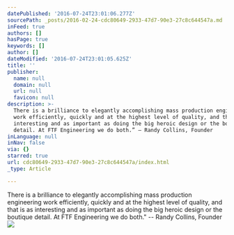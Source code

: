 ```yaml
---
datePublished: '2016-07-24T23:01:06.277Z'
sourcePath: _posts/2016-02-24-cdc80649-2933-47d7-90e3-27c8c644547a.md
inFeed: true
authors: []
hasPage: true
keywords: []
author: []
dateModified: '2016-07-24T23:01:05.625Z'
title: ''
publisher:
  name: null
  domain: null
  url: null
  favicon: null
description: >-
  There is a brilliance to elegantly accomplishing mass production engineering
  work efficiently, quickly and at the highest level of quality, and that is as
  interesting and as important as doing the big heroic design or the boutique
  detail. At FTF Engineering we do both.” – Randy Collins, Founder
inLanguage: null
inNav: false
via: {}
starred: true
url: cdc80649-2933-47d7-90e3-27c8c644547a/index.html
_type: Article

---
```

There is a brilliance to elegantly accomplishing mass production engineering work efficiently, quickly and at the highest level of quality, and that is as interesting and as important as doing the big heroic design or the boutique detail. At FTF Engineering we do both." -- Randy Collins, Founder
![](https://s3-us-west-2.amazonaws.com/the-grid-img/p/157b5a35708b7937639c90e023c48357713fd6f3.jpg)